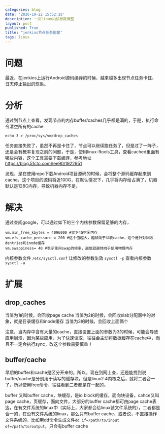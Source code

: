```yaml
---
categories: blog
date: '2020-10-22 15:52:18'
description: 一次linux内核参数调整
layout: post
published: True
title: "jenkins节点任务阻塞"
tags: linux
---
```


# 问题
最近，在jenkins上运行Android源码编译的时候，越来越多出现节点任务卡住、日志停止输出的现象。

# 分析
通过到节点上查看，发现节点的内存buffer/caches几乎都是满的，于是，执行命令清空所有的cache

```
echo 3 > /proc/sys/vm/drop_caches
```

任务直接失败了，虽然不再是卡住了，节点可以继续跑任务了，但是过了一阵子，还是会有概率复现之前的问题，于是，使用linux-ftools工具，查看cached里面有哪些内容，这个工具需要下载编译，参考地址 https://blog.51cto.com/lee90/1922951

发现，是在使用repo下载Android项目源码的时候，会将整个源码缓存起来到cache，这个项目的源码将近100G，在默认情况下，几乎将内存给占满了，机器默认是128G内存，导致机器内存不足，

# 解决

通过查阅google，可以通过如下的三个内核参数保留足够的内存，

```
vm.min_free_kbytes = 4096000 #留下4G空闲内存
vm.vfs_cache_pressure = 200 #这个值越大，越倾向于回收cache，这个是针对回收dentries和inode缓存
vm.swappiness= 40 #表示使用swap的频率，越低就越倾向于使用物理内存
```

内核参数文件 `/etc/sysctl.conf`
让修改的参数生效 `sysctl -p`
查看内核参数 `sysctl -a`

# 扩展

## drop_caches

当值为1的时候，会回收page cache
当值为2的时候，会回收slab分配器中的对象，就是目录缓存和inode缓存
当值为3的时候，会回收上面俩个

注意，当内存中含有大量的cache，直接设置上面的参数为3的时候，可能会导致应用崩溃，因为某些应用，为了快速读取，往往会主动将数据缓存在cache中，而且不一定会执行sync，改这个参数需要慎重！

## buffer/cache

早期的buffer和cache是区分开来的，所以，现在到网上查，还是能找到说buffer/cache是分别用于读写的缓存块，但是linux2.4内核之后，就将二者合一了，所以使用free命令，往往看到二者都是在一起的。

buffer 又叫buffer cache，块缓存，是io block的缓存，面向块设备，cahce又叫page cache，页缓存，面向文件，大部分的buffer cache都可由page cache表达，在有文件系统的linux中（实际上，大家都会给linux装文件系统的），二者都是合一的，在没有文件系统的linux，那么只有buffer cache，或者说，不直接操作文件系统的，比如用dd命令生成文件`dd if=/path/to/input of=/path/to/output`，只会有buffer cache


